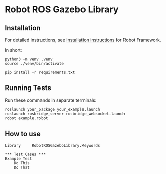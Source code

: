 # Robot ROS Gazebo Library

## Installation

For detailed instructions, see [Installation instructions](https://github.com/robotframework/robotframework/blob/master/INSTALL.rst) for Robot Framework.

In short:

    python3 -m venv .venv
    source ./venv/bin/activate
    
    pip install -r requirements.txt

## Running Tests

Run these commands in separate terminals:

    roslaunch your_package your_example.launch
    roslaunch rosbridge_server rosbridge_websocket.launch
    robot example.robot

## How to use

    Library     RobotROSGazeboLibrary.Keywords

    *** Test Cases ***
    Example Test
        Do This
        Do That
